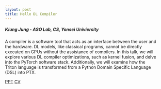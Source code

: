 ```yaml
---
layout: post
title: Hello DL Compiler
---
```


<h5>
    Kiung Jung - ASO Lab, CS, Yonsei Univiersity
</h5>

A compiler is a software tool that acts as an interface between the user and the hardware. DL models, like classical programs, cannot be directly executed on GPUs without the assistance of compilers. In this talk, we will explore various DL compiler optimizations, such as kernel fusion, and delve into the PyTorch software stack. Additionally, we will examine how the Triton language is transformed from a Python Domain Specific Language (DSL) into PTX.

[PPT](https://docs.google.com/presentation/d/1yn0_95n2e0-lPO7wdq5uU0uiIJ2u1uUN-pGrc4tTkF8/edit?usp=sharing)
[CV](https://quqqu.github.io/curriculum-vitae/)